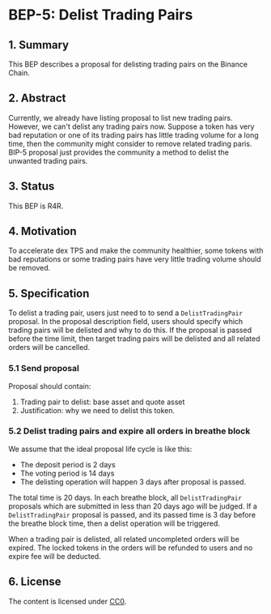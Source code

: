 # BEP-5: Delist Trading Pairs

## 1. Summary

This BEP describes a proposal for delisting trading pairs on the Binance Chain.

## 2. Abstract

Currently, we already have listing proposal to list new trading pairs. However, we can't delist any trading pairs now. Suppose a token has very bad reputation or one of its trading pairs has little trading volume for a long time, then the community might consider to remove related trading paris. BIP-5 proposal just provides the community a method to delist the unwanted trading pairs.

## 3. Status

This BEP is R4R. 

## 4. Motivation

To accelerate dex TPS and make the community healthier, some tokens with bad reputations or some trading pairs have very little trading volume should be removed.

## 5. Specification

To delist a trading pair, users just need to to send a `DelistTradingPair` proposal. In the proposal description field, users should specify which trading pairs will be delisted and why to do this. If the proposal is passed before the time limit, then target trading pairs will be delisted and all related orders will be cancelled.

### 5.1 Send proposal

Proposal should contain:
1. Trading pair to delist: base asset and quote asset
2. Justification: why we need to delist this token.

### 5.2 Delist trading pairs and expire all orders in breathe block
We assume that the ideal proposal life cycle is like this:
- The deposit period is 2 days
- The voting period is 14 days
- The delisting operation will happen 3 days after proposal is passed. 

The total time is 20 days. In each breathe block, all `DelistTradingPair` proposals which are submitted in less than 20 days ago will be judged. If a `DelistTradingPair` proposal is passed, and its passed time is 3 day before the breathe block time, then a delist operation will be triggered. 

When a trading pair is delisted, all related uncompleted orders will be expired. The locked tokens in the orders will be refunded to users and no expire fee will be deducted.

## 6. License

The content is licensed under [CC0](https://creativecommons.org/publicdomain/zero/1.0/).

